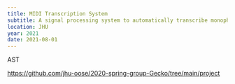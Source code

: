 ```yaml
---
title: MIDI Transcription System
subtitle: A signal processing system to automatically transcribe monophonic melodies to the MIDI format
location: JHU 
year: 2021
date: 2021-08-01
---
```


AST

https://github.com/jhu-oose/2020-spring-group-Gecko/tree/main/project